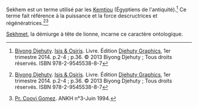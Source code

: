 <!-- TITLE: Sekhem -->
<!-- SUBTITLE: Présentation du terme Sekhem -->

Sekhem est un terme utilisé par les [Kemtiou](/peuple/kemtiou) (Égyptiens de l'antiquité).[^1]
Ce terme fait référence à la puissance et la force descructrices et régénératrices.[^1][^2]

[Sekhmet](/spiritualite/divinite/projection/afrique/nord-est/kmt/sekhmet), la démiurge à tête de lionne, incarne ce caractère ontologique.


[^1]: [Biyong Djehuty](/personnalite/homme/ecrivain/afrique/ouest/pays/cameroun/djehuty-biyong). [Isis & Osiris](/ouvrage/kemty/isis-et-osiris). Livre. Édition [Djehuty Graphics](/organisme/djehuty-graphics), 1er trimestre 2014. p.2-4 ; p.36. © 2013 Biyong Djehuty ; Tous droits réservés. ISBN 978-2-9545538-8-7
[^2]: [Pr. Coovi Gomez](/personnalite/homme/polymathe/afrique/nord-ouest/pays/benin/coovi-gomez). ANKH n°3-Juin 1994.